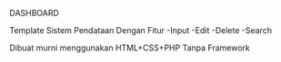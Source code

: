 DASHBOARD





Template Sistem Pendataan Dengan Fitur
-Input
-Edit
-Delete
-Search




Dibuat murni menggunakan HTML+CSS+PHP Tanpa Framework
